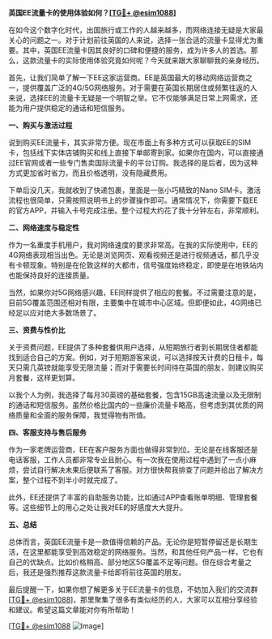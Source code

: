 **英国EE流量卡的使用体验如何？[[TG💪+ @esim1088](https://t.me/s/esim1088)]**

在如今这个数字化时代，出国旅行或工作的人越来越多，而网络连接无疑是大家最关心的问题之一。对于计划前往英国的人来说，选择一张合适的流量卡显得尤为重要。其中，英国EE流量卡因其良好的口碑和便捷的服务，成为许多人的首选。那么，这款流量卡的实际使用体验究竟如何呢？今天就来跟大家聊聊我的亲身经历。

首先，让我们简单了解一下EE这家运营商。EE是英国最大的移动网络运营商之一，提供覆盖广泛的4G/5G网络服务。对于需要在英国长期居住或频繁往返的人来说，选择EE的流量卡无疑是一个明智之举。它不仅能够满足日常上网需求，还能为用户提供稳定的通话和短信服务。

**一、购买与激活过程**

说到购买EE流量卡，其实非常方便。现在市面上有多种方式可以获取EE的SIM卡，包括线下实体店铺购买和线上直接下单邮寄到家。如果你在国内，可以直接通过EE官网或者一些专门售卖国际流量卡的平台订购。我选择的是后者，因为这种方式更加省时省力，而且价格透明，没有隐藏费用。

下单后没几天，我就收到了快递包裹，里面是一张小巧精致的Nano SIM卡。激活流程也很简单，只需按照说明书上的步骤操作即可。通常情况下，你需要下载EE的官方APP，并输入卡号完成注册。整个过程大约花了我十分钟左右，非常顺利。

**二、网络速度与稳定性**

作为一名重度手机用户，我对网络速度的要求非常高。在我的实际使用中，EE的4G网络表现相当出色。无论是浏览网页、观看视频还是进行视频通话，都几乎没有卡顿现象。特别是在伦敦这样的大都市，信号强度始终稳定，即使是在地铁站内也能保持良好的连接质量。

当然，如果你对5G网络感兴趣，EE同样提供了相应的套餐。不过需要注意的是，目前5G覆盖范围还相对有限，主要集中在城市中心区域。但即便如此，4G网络已经足以应对绝大多数场景了。

**三、资费与性价比**

关于资费问题，EE提供了多种套餐供用户选择，从短期旅行者到长期居住者都能找到适合自己的方案。例如，对于短期游客来说，可以选择按天计费的日租卡，每天只需几英镑就能享受无限流量；而对于需要长时间待在英国的朋友，则建议购买月套餐，这样更划算。

以我个人为例，我选择了每月30英镑的基础套餐，包含15GB高速流量以及无限制的通话和短信服务。虽然价格比国内的一些廉价流量卡略高，但考虑到其优质的网络质量和全面的服务保障，我觉得物有所值。

**四、客服支持与售后服务**

作为一家老牌运营商，EE在客户服务方面也做得非常到位。无论是在线客服还是电话客服，工作人员都非常专业且耐心。有一次我在使用过程中遇到了一点小麻烦，尝试自行解决未果后便联系了客服。对方很快帮我排查了问题并给出了解决方案，整个过程不到半小时就完成了。

此外，EE还提供了丰富的自助服务功能，比如通过APP查看账单明细、管理套餐等。这些细节上的用心之处让我对EE的好感度大大提升。

**五、总结**

总体而言，英国EE流量卡是一款值得信赖的产品。无论你是短暂停留还是长期生活，在这里都能享受到高效稳定的网络服务。当然，和其他任何产品一样，它也有自己的优缺点。比如价格稍高、部分地区5G覆盖不足等问题。但在综合考量之后，我还是强烈推荐这款流量卡给即将前往英国的朋友。

最后提醒一下，如果你想了解更多关于EE流量卡的信息，不妨加入我们的交流群[[TG💪+ @esim1088](https://t.me/s/esim1088)]，那里聚集了很多有类似经历的人，大家可以互相分享经验和建议。希望这篇文章能对你有所帮助！

[[TG💪+ @esim1088](https://t.me/s/esim1088) ![Image](https://i.postimg.cc/4NQfJmqS/Snipaste-2025-05-13-00-14-12.png)]